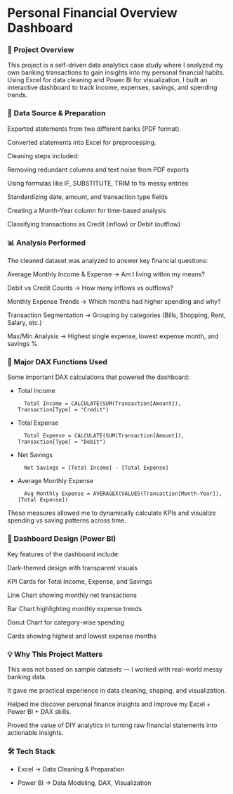 # Personal Financial Overview Dashboard
### 📌 Project Overview

This project is a self-driven data analytics case study where I analyzed my own banking transactions to gain insights into my personal financial habits. Using Excel for data cleaning and Power BI for visualization, I built an interactive dashboard to track income, expenses, savings, and spending trends.

### 📂 Data Source & Preparation

Exported statements from two different banks (PDF format).

Converted statements into Excel for preprocessing.

Cleaning steps included:

Removing redundant columns and text noise from PDF exports

Using formulas like IF, SUBSTITUTE, TRIM to fix messy entries

Standardizing date, amount, and transaction type fields

Creating a Month-Year column for time-based analysis

Classifying transactions as Credit (inflow) or Debit (outflow)

### 📊 Analysis Performed

The cleaned dataset was analyzed to answer key financial questions:

Average Monthly Income & Expense → Am I living within my means?

Debit vs Credit Counts → How many inflows vs outflows?

Monthly Expense Trends → Which months had higher spending and why?

Transaction Segmentation → Grouping by categories (Bills, Shopping, Rent, Salary, etc.)

Max/Min Analysis → Highest single expense, lowest expense month, and savings %

### 🧮 Major DAX Functions Used

Some important DAX calculations that powered the dashboard:

- Total Income

        Total Income = CALCULATE(SUM(Transaction[Amount]), Transaction[Type] = "Credit")

- Total Expense

        Total Expense = CALCULATE(SUM(Transaction[Amount]), Transaction[Type] = "Debit")

- Net Savings

        Net Savings = [Total Income] - [Total Expense]

- Average Monthly Expense

        Avg Monthly Expense = AVERAGEX(VALUES(Transaction[Month-Year]), [Total Expense])

These measures allowed me to dynamically calculate KPIs and visualize spending vs saving patterns across time.

### 🎨 Dashboard Design (Power BI)

Key features of the dashboard include:

Dark-themed design with transparent visuals

KPI Cards for Total Income, Expense, and Savings

Line Chart showing monthly net transactions

Bar Chart highlighting monthly expense trends

Donut Chart for category-wise spending

Cards showing highest and lowest expense months

### 💡 Why This Project Matters

This was not based on sample datasets — I worked with real-world messy banking data.

It gave me practical experience in data cleaning, shaping, and visualization.

Helped me discover personal finance insights and improve my Excel + Power BI + DAX skills.

Proved the value of DIY analytics in turning raw financial statements into actionable insights.

### 🛠️ Tech Stack

- Excel → Data Cleaning & Preparation

- Power BI → Data Modeling, DAX, Visualization
